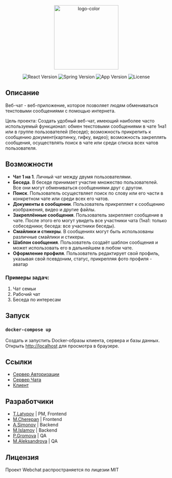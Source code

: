 <p align="center">
      <img src="https://i.ibb.co/z4DS2KG/logo-color.png" alt="logo-color" width="200">
</p>
<p align="center">
   <img src="https://img.shields.io/badge/React%20ver-16.7-informational" alt="React Version">
   <img src="https://img.shields.io/badge/Spring%20ver-3.1.1-informational" alt="Spring Version">
   <img src="https://img.shields.io/badge/App%20ver-0.1-blueviolet" alt="App Version">
   <img src="https://img.shields.io/badge/license-MIT-green" alt="License">
</p>

## Описание
Веб-чат - веб-приложение, которое позволяет людям обмениваться текстовыми сообщениями с помощью интернета. 

Цель проекта: Создать удобный веб-чат, имеющий наиболее часто используемый функционал: обмен текстовыми сообщениями в чате 1на1 или в группе пользователей (беседе); возможность прикрепить к сообщению документ(картинку, гифку, видео); возможность закреплять сообщения, осуществлять поиск в чате или среди списка всех чатов пользователя.

## Возможности
- **Чат 1 на 1**. Личный чат между двумя пользователями.
- **Беседа**. В беседе принимает участие множество пользователей. Все они могут обмениваться сообщениями друг с другом.
- **Поиск**. Пользователь осуществляет поиск по слову или его части в конкретном чате или среди всех его чатов.
- **Документы в сообщении**. Пользователь прикрепляет к сообщению изображения, видео и другие файлы.
- **Закреплённые сообщения**. Пользователь закрепляет сообщение в чате. После этого его могут увидеть все участники чата (1на1: только собеседники; беседа: все участники беседы).
- **Смайлики и стикеры**. В сообщениях могут быть использованы различные смайлики и стикеры.
- **Шаблон сообщения**. Пользователь создаёт шаблон сообщения и может использовать его в дальнейшем в любом чате.
- **Оформление профиля**. Пользователь редактирует свой профиль, указывая свой псевдоним, статус, прикрепляя фото профиля - аватар

### Примеры задач:

1. Чат семьи
2. Рабочий чат
3. Беседа по интересам

## Запуск
### `docker-compose up`

Создать и запустить Docker-образы клиента, сервера и базы данных.\
Открыть [http://localhost](http://localhost) для просмотра в браузере.

## Ссылки

- [Сервер Авторизации](https://github.com/ArkhamX2/web-auth-server)
- [Сервер Чата](https://github.com/ArkhamX2/web-chat-server)
- [Клиент](https://github.com/ArkhamX2/web-chat-client)

## Разработчики

- [T.Latypov](https://github.com/N0tilT) | PM, Frontend
- [M.Cherepan](https://github.com/PolShestogo) | Frontend
- [A.Simonov](https://github.com/dubstepTractor) | Backend
- [M.Islamov](https://github.com/S1stemus)  | Backend
- [P.Gromova](https://github.com/jowlly)  | QA
- [M.Aleksandrova](https://github.com/milana-cat) | QA

## Лицензия
Проект Webchat распространяется по лицезии MIT

